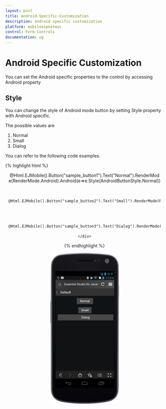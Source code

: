 ```yaml
---
layout: post
title: Android-Specific-Customization
description: android specific customization
platform: mobileaspnetmvc
control: Form Controls
documentation: ug
---
```


# Android Specific Customization

You can set the Android specific properties to the control by accessing Android property

## Style

You can change the style of Android mode button by setting Style property with Android specific. 

The possible values are

1. Normal
2. Small
3. Dialog

You can refer to the following code examples.


{% highlight html %}
<div align="center" style="margin:10px">

 @Html.EJMobile().Button("sample_button1").Text("Normal").RenderMode(RenderMode.Android).Android(e=>e.Style(AndroidButtonStyle.Normal)) <br /><br />



            @Html.EJMobile().Button("sample_button2").Text("Small").RenderMode(RenderMode.Android).Android(e=>e.Style(AndroidButtonStyle.Small))



            @Html.EJMobile().Button("sample_button3").Text("Dialog").RenderMode(RenderMode.Android).Android(e=>e.Style(AndroidButtonStyle.Dialog))

    </div>
{% endhighlight %}




![](Android-Specific-Customization_images/Android-Specific-Customization_img1.png)



